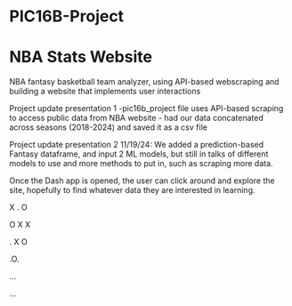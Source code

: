 # PIC16B-Project
# NBA Stats Website
NBA fantasy basketball team analyzer, using API-based webscraping and building a website that implements user interactions

Project update presentation 1
-pic16b_project file uses API-based scraping to access public data from NBA website
    - had our data concatenated across seasons (2018-2024) and saved it as a csv file

Project update presentation 2
11/19/24: We added a prediction-based Fantasy dataframe, and input 2 ML models, but still in talks of different models to use and more methods to put in, such as scraping more data.

Once the Dash app is opened, the user can click around and explore the site, hopefully to find whatever data they are interested in learning. 

X . O 

O X X

. X O 


.O.

...

...


